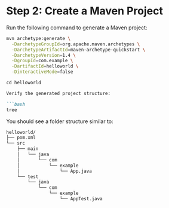 # Step 2: Create a Maven Project

Run the following command to generate a Maven project:

```bash
mvn archetype:generate \
  -DarchetypeGroupId=org.apache.maven.archetypes \
  -DarchetypeArtifactId=maven-archetype-quickstart \
  -DarchetypeVersion=1.4 \
  -DgroupId=com.example \
  -DartifactId=helloworld \
  -DinteractiveMode=false
```

```markdown
cd helloworld

Verify the generated project structure:

```bash
tree
```
You should see a folder structure similar to:
```bash
helloworld/
├── pom.xml
└── src
    ├── main
    │   └── java
    │       └── com
    │           └── example
    │               └── App.java
    └── test
        └── java
            └── com
                └── example
                    └── AppTest.java
```